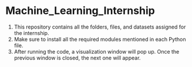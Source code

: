 # Machine_Learning_Internship
1. This repository contains all the folders, files, and datasets assigned for the internship.
2. Make sure to install all the required modules mentioned in each Python file.
3. After running the code, a visualization window will pop up. Once the previous window is closed, the    next one will appear.

